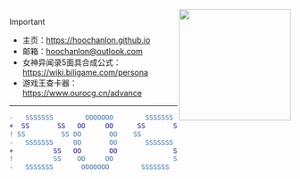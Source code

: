 	
<img align="right" src="https://i.ooxx.ooo/i/ZTQ0Z.png" style="width: auto; height: 200px;">

> [!IMPORTANT]
> - 主页：https://hoochanlon.github.io
> - 邮箱：hoochanlon@outlook.com
> - 女神异闻录5面具合成公式：https://wiki.biligame.com/persona
> - 游戏王查卡器：https://www.ourocg.cn/advance

---

```DIFF
-   SSSSSSS        OOOOOOO        SSSSSSS          团团团团团团
+  SS       SS   OO     OO      SS       SS      团      团    团
! SS         SS OO       OO    SS         SS    团   团团团团团  团
-   SSSSSSS     OO       OO       SSSSSSS      团        团      团
+          SS   OO       OO              SS    团    团  团      团
!          SS    OO     OO               SS      团      团    团
-   SSSSSSS       OOOOOOO        SSSSSSS           团团团团团团
```

